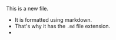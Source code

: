 This is a new file.
* It is formatted using markdown.
* That's why it has the `.md` file extension. 
* 
